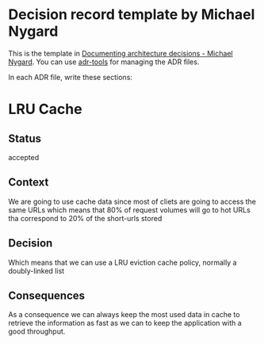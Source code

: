 # Decision record template by Michael Nygard

This is the template in [Documenting architecture decisions - Michael Nygard](http://thinkrelevance.com/blog/2011/11/15/documenting-architecture-decisions).
You can use [adr-tools](https://github.com/npryce/adr-tools) for managing the ADR files.

In each ADR file, write these sections:

# LRU Cache

## Status

accepted

## Context

We are going to use cache data since most of cliets are going to access the same URLs which means that 80% of request volumes will go to hot URLs tha correspond to 20% of the short-urls stored

## Decision

Which means that we can use a LRU eviction cache policy, normally a doubly-linked list

## Consequences

As a consequence we can always keep the most used data in cache to retrieve the information as fast as we can to keep the application with a good throughput.

